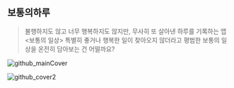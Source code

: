 ## 보통의하루
> 불행하지도 않고 너무 행복하지도 않지만, 무사히 또 살아낸 하루를 기록하는 앱 <보통의 일상>
> 특별히 좋거나 행복한 일이 찾아오지 않더라고 평범한 보통의 일상을 온전히 담아보는 건 어떨까요?

![github_mainCover](https://github.com/user-attachments/assets/58c63ded-4676-4803-a369-091b0ea26ac9)

![github_cover2](https://github.com/user-attachments/assets/e26c38c6-9abc-4e88-8599-400568e02127)
